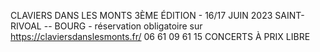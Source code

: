 CLAVIERS DANS LES MONTS 3ÈME ÉDITION - 16/17 JUIN 2023 SAINT-RIVOAL -- BOURG - réservation obligatoire sur https://claviersdanslesmonts.fr/ 06 61 09 61 15 CONCERTS À PRIX LIBRE

